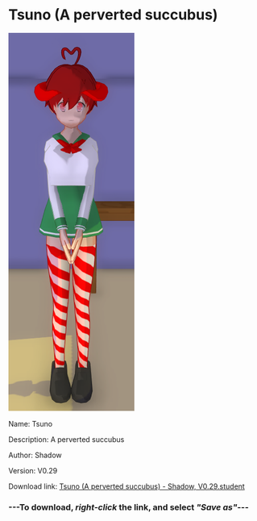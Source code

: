 # Tsuno (A perverted succubus)

<img src = "https://raw.githubusercontent.com/Arbiter1223/Daigaku-Gurashi-Custom-Students/master/Students/Files/Tsuno%20(A%20perverted%20succubus).png">

Name: Tsuno

Description: A perverted succubus

Author: Shadow

Version: V0.29

Download link: <a href="https://raw.githubusercontent.com/Arbiter1223/Daigaku-Gurashi-Custom-Students/master/Students/Files/Tsuno%20(A%20perverted%20succubus)%20-%20Shadow%2C%20V0.29.student">Tsuno (A perverted succubus) - Shadow, V0.29.student</a>

### ---**To download, _right-click_ the link, and select _"Save as"_**---
